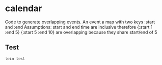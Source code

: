 # calendar

Code to generate overlapping events. An event a map with two keys :start and :end
Assumptions: start and end time are inclusive therefore 
{:start 1 :end 5} {:start 5 :end 10} are overlapping because they share start/end of 5

## Test

```
lein test
```
